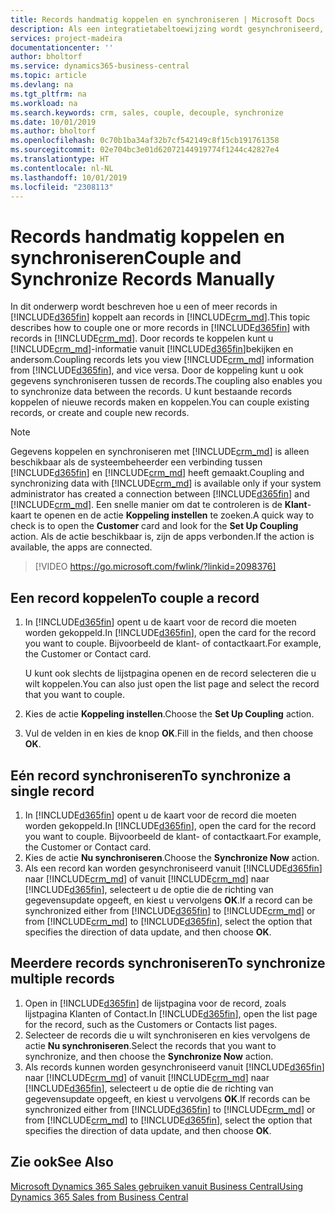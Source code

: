 ```yaml
---
title: Records handmatig koppelen en synchroniseren | Microsoft Docs
description: Als een integratietabeltoewijzing wordt gesynchroniseerd, kunnen gegevens in alle records in een tabel in Business Central en Dynamics 365 Sales worden gesynchroniseerd die zijn gekoppeld.
services: project-madeira
documentationcenter: ''
author: bholtorf
ms.service: dynamics365-business-central
ms.topic: article
ms.devlang: na
ms.tgt_pltfrm: na
ms.workload: na
ms.search.keywords: crm, sales, couple, decouple, synchronize
ms.date: 10/01/2019
ms.author: bholtorf
ms.openlocfilehash: 0c70b1ba34af32b7cf542149c8f15cb191761358
ms.sourcegitcommit: 02e704bc3e01d62072144919774f1244c42827e4
ms.translationtype: HT
ms.contentlocale: nl-NL
ms.lasthandoff: 10/01/2019
ms.locfileid: "2308113"
---
```

# <a name="couple-and-synchronize-records-manually"></a><span data-ttu-id="e9d33-103">Records handmatig koppelen en synchroniseren</span><span class="sxs-lookup"><span data-stu-id="e9d33-103">Couple and Synchronize Records Manually</span></span>
<span data-ttu-id="e9d33-104">In dit onderwerp wordt beschreven hoe u een of meer records in [!INCLUDE[d365fin](includes/d365fin_md.md)] koppelt aan records in [!INCLUDE[crm_md](includes/crm_md.md)].</span><span class="sxs-lookup"><span data-stu-id="e9d33-104">This topic describes how to couple one or more records in [!INCLUDE[d365fin](includes/d365fin_md.md)] with records in [!INCLUDE[crm_md](includes/crm_md.md)].</span></span> <span data-ttu-id="e9d33-105">Door records te koppelen kunt u [!INCLUDE[crm_md](includes/crm_md.md)]-informatie vanuit [!INCLUDE[d365fin](includes/d365fin_md.md)]bekijken en andersom.</span><span class="sxs-lookup"><span data-stu-id="e9d33-105">Coupling records lets you view [!INCLUDE[crm_md](includes/crm_md.md)] information from [!INCLUDE[d365fin](includes/d365fin_md.md)], and vice versa.</span></span> <span data-ttu-id="e9d33-106">Door de koppeling kunt u ook gegevens synchroniseren tussen de records.</span><span class="sxs-lookup"><span data-stu-id="e9d33-106">The coupling also enables you to synchronize data between the records.</span></span> <span data-ttu-id="e9d33-107">U kunt bestaande records koppelen of nieuwe records maken en koppelen.</span><span class="sxs-lookup"><span data-stu-id="e9d33-107">You can couple existing records, or create and couple new records.</span></span>

> [!Note]
> <span data-ttu-id="e9d33-108">Gegevens koppelen en synchroniseren met [!INCLUDE[crm_md](includes/crm_md.md)] is alleen beschikbaar als de systeembeheerder een verbinding tussen [!INCLUDE[d365fin](includes/d365fin_md.md)] en [!INCLUDE[crm_md](includes/crm_md.md)] heeft gemaakt.</span><span class="sxs-lookup"><span data-stu-id="e9d33-108">Coupling and synchronizing data with [!INCLUDE[crm_md](includes/crm_md.md)] is available only if your system administrator has created a connection between [!INCLUDE[d365fin](includes/d365fin_md.md)] and [!INCLUDE[crm_md](includes/crm_md.md)].</span></span> <span data-ttu-id="e9d33-109">Een snelle manier om dat te controleren is de **Klant**-kaart te openen en de actie **Koppeling instellen** te zoeken.</span><span class="sxs-lookup"><span data-stu-id="e9d33-109">A quick way to check is to open the **Customer** card and look for the **Set Up Coupling** action.</span></span> <span data-ttu-id="e9d33-110">Als de actie beschikbaar is, zijn de apps verbonden.</span><span class="sxs-lookup"><span data-stu-id="e9d33-110">If the action is available, the apps are connected.</span></span>   

> [!VIDEO https://go.microsoft.com/fwlink/?linkid=2098376]

## <a name="to-couple-a-record"></a><span data-ttu-id="e9d33-111">Een record koppelen</span><span class="sxs-lookup"><span data-stu-id="e9d33-111">To couple a record</span></span>  
1.  <span data-ttu-id="e9d33-112">In [!INCLUDE[d365fin](includes/d365fin_md.md)] opent u de kaart voor de record die moeten worden gekoppeld.</span><span class="sxs-lookup"><span data-stu-id="e9d33-112">In [!INCLUDE[d365fin](includes/d365fin_md.md)], open the card for the record you want to couple.</span></span> <span data-ttu-id="e9d33-113">Bijvoorbeeld de klant- of contactkaart.</span><span class="sxs-lookup"><span data-stu-id="e9d33-113">For example, the Customer or Contact card.</span></span>  

    <span data-ttu-id="e9d33-114">U kunt ook slechts de lijstpagina openen en de record selecteren die u wilt koppelen.</span><span class="sxs-lookup"><span data-stu-id="e9d33-114">You can also just open the list page and select the record that you want to couple.</span></span>  

2.  <span data-ttu-id="e9d33-115">Kies de actie **Koppeling instellen**.</span><span class="sxs-lookup"><span data-stu-id="e9d33-115">Choose the **Set Up Coupling** action.</span></span>  
3.  <span data-ttu-id="e9d33-116">Vul de velden in en kies de knop **OK**.</span><span class="sxs-lookup"><span data-stu-id="e9d33-116">Fill in the fields, and then choose **OK**.</span></span>  

## <a name="to-synchronize-a-single-record"></a><span data-ttu-id="e9d33-117">Eén record synchroniseren</span><span class="sxs-lookup"><span data-stu-id="e9d33-117">To synchronize a single record</span></span>  
1.  <span data-ttu-id="e9d33-118">In [!INCLUDE[d365fin](includes/d365fin_md.md)] opent u de kaart voor de record die moeten worden gekoppeld.</span><span class="sxs-lookup"><span data-stu-id="e9d33-118">In [!INCLUDE[d365fin](includes/d365fin_md.md)], open the card for the record you want to couple.</span></span> <span data-ttu-id="e9d33-119">Bijvoorbeeld de klant- of contactkaart.</span><span class="sxs-lookup"><span data-stu-id="e9d33-119">For example, the Customer or Contact card.</span></span>  
2.  <span data-ttu-id="e9d33-120">Kies de actie **Nu synchroniseren**.</span><span class="sxs-lookup"><span data-stu-id="e9d33-120">Choose the **Synchronize Now** action.</span></span>  
3.  <span data-ttu-id="e9d33-121">Als een record kan worden gesynchroniseerd vanuit [!INCLUDE[d365fin](includes/d365fin_md.md)] naar [!INCLUDE[crm_md](includes/crm_md.md)] of vanuit [!INCLUDE[crm_md](includes/crm_md.md)] naar [!INCLUDE[d365fin](includes/d365fin_md.md)], selecteert u de optie die de richting van gegevensupdate opgeeft, en kiest u vervolgens **OK**.</span><span class="sxs-lookup"><span data-stu-id="e9d33-121">If a record can be synchronized either from [!INCLUDE[d365fin](includes/d365fin_md.md)] to [!INCLUDE[crm_md](includes/crm_md.md)] or from [!INCLUDE[crm_md](includes/crm_md.md)] to [!INCLUDE[d365fin](includes/d365fin_md.md)], select the option that specifies the direction of data update, and then choose **OK**.</span></span>  

## <a name="to-synchronize-multiple-records"></a><span data-ttu-id="e9d33-122">Meerdere records synchroniseren</span><span class="sxs-lookup"><span data-stu-id="e9d33-122">To synchronize multiple records</span></span>  
1.  <span data-ttu-id="e9d33-123">Open in [!INCLUDE[d365fin](includes/d365fin_md.md)] de lijstpagina voor de record, zoals lijstpagina Klanten of Contact.</span><span class="sxs-lookup"><span data-stu-id="e9d33-123">In [!INCLUDE[d365fin](includes/d365fin_md.md)], open the list page for the record, such as the Customers or Contacts list pages.</span></span>  
2.  <span data-ttu-id="e9d33-124">Selecteer de records die u wilt synchroniseren en kies vervolgens de actie **Nu synchroniseren**.</span><span class="sxs-lookup"><span data-stu-id="e9d33-124">Select the records that you want to synchronize, and then choose the **Synchronize Now** action.</span></span>  
3.  <span data-ttu-id="e9d33-125">Als records kunnen worden gesynchroniseerd vanuit [!INCLUDE[d365fin](includes/d365fin_md.md)] naar [!INCLUDE[crm_md](includes/crm_md.md)] of vanuit [!INCLUDE[crm_md](includes/crm_md.md)] naar [!INCLUDE[d365fin](includes/d365fin_md.md)], selecteert u de optie die de richting van gegevensupdate opgeeft, en kiest u vervolgens **OK**.</span><span class="sxs-lookup"><span data-stu-id="e9d33-125">If records can be synchronized either from [!INCLUDE[d365fin](includes/d365fin_md.md)] to [!INCLUDE[crm_md](includes/crm_md.md)] or from [!INCLUDE[crm_md](includes/crm_md.md)] to [!INCLUDE[d365fin](includes/d365fin_md.md)], select the option that specifies the direction of data update, and then choose **OK**.</span></span>  

## <a name="see-also"></a><span data-ttu-id="e9d33-126">Zie ook</span><span class="sxs-lookup"><span data-stu-id="e9d33-126">See Also</span></span>  
[<span data-ttu-id="e9d33-127">Microsoft Dynamics 365 Sales gebruiken vanuit Business Central</span><span class="sxs-lookup"><span data-stu-id="e9d33-127">Using Dynamics 365 Sales from Business Central</span></span>](marketing-integrate-dynamicscrm.md)
